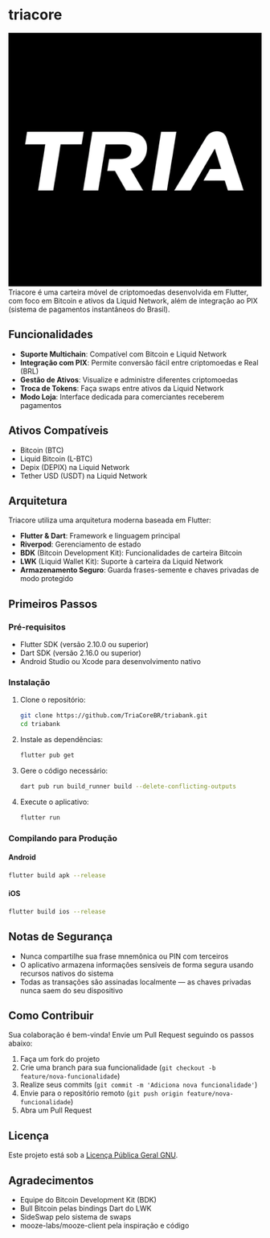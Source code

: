# triacore

<img src="assets/images/triacore-logo.png">
Triacore é uma carteira móvel de criptomoedas desenvolvida em Flutter, com foco em Bitcoin e ativos da Liquid Network, além de integração ao PIX (sistema de pagamentos instantâneos do Brasil).

## Funcionalidades

- **Suporte Multichain**: Compatível com Bitcoin e Liquid Network
- **Integração com PIX**: Permite conversão fácil entre criptomoedas e Real (BRL)
- **Gestão de Ativos**: Visualize e administre diferentes criptomoedas
- **Troca de Tokens**: Faça swaps entre ativos da Liquid Network
- **Modo Loja**: Interface dedicada para comerciantes receberem pagamentos

## Ativos Compatíveis

- Bitcoin (BTC)
- Liquid Bitcoin (L-BTC)
- Depix (DEPIX) na Liquid Network
- Tether USD (USDT) na Liquid Network

## Arquitetura

Triacore utiliza uma arquitetura moderna baseada em Flutter:

- **Flutter & Dart**: Framework e linguagem principal
- **Riverpod**: Gerenciamento de estado
- **BDK** (Bitcoin Development Kit): Funcionalidades de carteira Bitcoin
- **LWK** (Liquid Wallet Kit): Suporte à carteira da Liquid Network
- **Armazenamento Seguro**: Guarda frases-semente e chaves privadas de modo protegido

## Primeiros Passos

### Pré-requisitos

- Flutter SDK (versão 2.10.0 ou superior)
- Dart SDK (versão 2.16.0 ou superior)
- Android Studio ou Xcode para desenvolvimento nativo

### Instalação

1. Clone o repositório:
   ```bash
   git clone https://github.com/TriaCoreBR/triabank.git
   cd triabank
   ```

2. Instale as dependências:
   ```bash
   flutter pub get
   ```

3. Gere o código necessário:
   ```bash
   dart pub run build_runner build --delete-conflicting-outputs
   ```

4. Execute o aplicativo:
   ```bash
   flutter run
   ```

### Compilando para Produção

#### Android
```bash
flutter build apk --release
```

#### iOS
```bash
flutter build ios --release
```

## Notas de Segurança

- Nunca compartilhe sua frase mnemônica ou PIN com terceiros
- O aplicativo armazena informações sensíveis de forma segura usando recursos nativos do sistema
- Todas as transações são assinadas localmente — as chaves privadas nunca saem do seu dispositivo

## Como Contribuir

Sua colaboração é bem-vinda! Envie um Pull Request seguindo os passos abaixo:

1. Faça um fork do projeto
2. Crie uma branch para sua funcionalidade (`git checkout -b feature/nova-funcionalidade`)
3. Realize seus commits (`git commit -m 'Adiciona nova funcionalidade'`)
4. Envie para o repositório remoto (`git push origin feature/nova-funcionalidade`)
5. Abra um Pull Request

## Licença

Este projeto está sob a [Licença Pública Geral GNU](LICENSE).

## Agradecimentos

- Equipe do Bitcoin Development Kit (BDK)
- Bull Bitcoin pelas bindings Dart do LWK
- SideSwap pelo sistema de swaps
- mooze-labs/mooze-client pela inspiração e código

